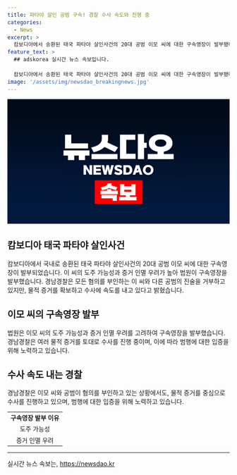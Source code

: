 ```yaml
---
title: 파타야 살인 공범 구속! 경찰 수사 속도와 진행 중
categories:
  - News
excerpt: >
  캄보디아에서 송환된 태국 파타야 살인사건의 20대 공범 이모 씨에 대한 구속영장이 발부됐다. 이 씨는 진술을 거부하고, 공범도 혐의를 부인하고 있지만, 경찰은 여러 물적 증거로 범행을 입증하고 수사를 진행 중이다. (단어 수: 43, 글자 수: 239)
feature_text: >
  ## adskorea 실시간 뉴스 속보입니다.

  캄보디아에서 송환된 태국 파타야 살인사건의 20대 공범 이모 씨에 대한 구속영장이 발부됐다. 이 씨는 진술을 거부하고, 공범도 혐의를 부인하고 있지만, 경찰은 여러 물적 증거로 범행을 입증하고 수사를 진행 중이다. (단어 수: 43, 글자 수: 239)
image: '/assets/img/newsdao_breakingnews.jpg'
---
```


<p><img src="/assets/img/newsdao_breakingnews.jpg" alt="adskorea 속보" /></p>

<h2 data-ke-size="size26">캄보디아 태국 파타야 살인사건</h2>

<p data-ke-size="size16">캄보디아에서 국내로 송환된 태국 파타야 살인사건의 20대 공범 이모 씨에 대한 구속영장이 발부되었습니다. 이 씨의 도주 가능성과 증거 인멸 우려가 높아 법원이 구속영장을 발부했습니다. 경남경찰은 모든 혐의를 부인하는 이 씨와 다른 공범의 진술을 거부하고 있지만, 물적 증거를 확보하고 수사에 속도를 내고 있다고 밝혔습니다.</p>

<h2 data-ke-size="size26">이모 씨의 구속영장 발부</h2>

<p data-ke-size="size16">법원은 이모 씨의 도주 가능성과 증거 인멸 우려를 고려하여 구속영장을 발부했습니다. 경남경찰은 여러 물적 증거를 토대로 수사를 진행 중이며, 이에 따라 범행에 대한 입증을 위해 노력하고 있습니다.</p>

<h2 data-ke-size="size26">수사 속도 내는 경찰</h2>

<p data-ke-size="size16">경남경찰은 이모 씨와 공범이 혐의를 부인하고 있는 상황에서도, 물적 증거를 중심으로 수사를 진행하고 있으며, 범행에 대한 입증을 위해 노력하고 있습니다.</p>

<table>
  <tr>
    <td style="text-align: center; height: 17px;"><b>구속영장 발부 이유</b></td>
  </tr>
  <tr>
    <td style="text-align: center; height: 17px;">도주 가능성</td>
  </tr>
  <tr>
    <td style="text-align: center; height: 17px;">증거 인멸 우려</td>
  </tr>
</table>

<hr>
실시간 뉴스 속보는, <a href="https://newsdao.kr" rel="dofollow">https://newsdao.kr</a>


